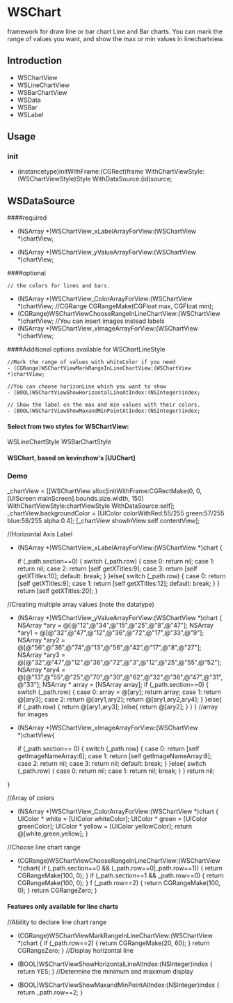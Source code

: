 # WSChart
framework for draw line or bar chart
Line and Bar charts. You can mark the range of values you want, and show the max or min values in linechartview.

## Introduction
  
 * WSChartView
 * WSLineChartView
 * WSBarChartView
 * WSData
 * WSBar
 * WSLabel
 
## Usage

### init

  - (instancetype)initWithFrame:(CGRect)frame WithChartViewStyle:(WSChartViewStyle)Style WithDataSource:(id<WSDataSource>)source;

## WSDataSource
####required

  - (NSArray *)WSChartView_xLabelArrayForView:(WSChartView *)chartView;

  - (NSArray *)WSChartView_yValueArrayForView:(WSChartView *)chartView;

####optional

    // the colors for lines and bars.
  - (NSArray *)WSChartView_ColorArrayForView:(WSChartView *)chartView;
    //CGRange CGRangeMake(CGFloat max, CGFloat min);
  - (CGRange)WSChartViewChooseRangeInLineChartView:(WSChartView *)chartView;
    //You can insert images instead labels
  - (NSArray *)WSChartView_xImageArrayForView:(WSChartView *)chartView;

####Additional options available for WSChartLineStyle

    //Mark the range of values with whiteColor if you need
    - (CGRange)WSChartViewMarkRangeInLineChartView:(WSChartView *)chartView;

    //You can choose horizonLine which you want to show
    - (BOOL)WSChartViewShowHorizontalLineAtIndex:(NSInteger)index;

    // Show the label on the max and min values with their colors.
    - (BOOL)WSChartViewShowMaxandMinPointAtIndex:(NSInteger)index;

#### Select from two styles for WSChartView:

WSLineChartStyle
WSBarChartStyle


#### WSChart, based on kevinzhow's [UUChart]


### Demo

   _chartView = [[WSChartView alloc]initWithFrame:CGRectMake(0, 0, [UIScreen mainScreen].bounds.size.width, 150) WithChartViewStyle:chartViewStyle WithDataSource:self];
   _chartView.backgroundColor = [UIColor colorWithRed:55/255 green:57/255 blue:58/255 alpha:0.4];
   [_chartView showInView:self.contentView];

//Horizontal Axis Label

- (NSArray *)WSChartView_xLabelArrayForView:(WSChartView *)chart
{
 
    if (_path.section==0) {
    switch (_path.row) {
    case 0:
    return nil;
    case 1:
    return nil;
    case 2:
    return [self getXTitles:9];
    case 3:
    return [self getXTitles:10];
    default:
    break;
        }
    }else{
    switch (_path.row) {
    case 0:
    return [self getXTitles:9];
    case 1:
    return [self getXTitles:12];
    default:
    break;
        }
    }
    return [self getXTitles:20];
}
	
//Creating multiple array values (note the datatype)

- (NSArray *)WSChartView_yValueArrayForView:(WSChartView *)chart
{
    NSArray *ary = @[@"12",@"34",@"15",@"25",@"8",@"47"];
    NSArray *ary1 = @[@"32",@"47",@"12",@"36",@"72",@"17",@"33",@"9"];
    NSArray *ary2 = @[@"56",@"36",@"74",@"13",@"56",@"42",@"17",@"8",@"27"];
    NSArray *ary3 = @[@"32",@"47",@"12",@"36",@"72",@"3",@"12",@"25",@"55",@"52"];
    NSArray *ary4 = @[@"13",@"55",@"25",@"70",@"30",@"62",@"32",@"36",@"47",@"31",@"33"];
    NSArray * array = [NSArray array];
    if (_path.section==0) {
    switch (_path.row) {
    case 0:
    array = @[ary];
    return array;
    case 1:
    return @[ary3];
    case 2:
    return @[ary1,ary2];
    return @[ary1,ary2,ary4];
        }
    }else{
    if (_path.row) {
    return @[ary1,ary3];
    }else{
    return @[ary2];
        }
    }
}
//array for images
- (NSArray *)WSChartView_xImageArrayForView:(WSChartView *)chartView{

    if (_path.section== 0) {
        switch (_path.row) {
        case 0:
        return [self getImageNameArray:6];
        case 1:
        return [self getImageNameArray:8];
        case 2:
        return nil;
        case 3:
        return nil;
        default:
        break;
        }
    }else{
        switch (_path.row) {
        case 0:
        return nil;
        case 1:
        return nil;
        break;
        }
    }
    return nil;

}


//Array of colors

- (NSArray *)WSChartView_ColorArrayForView:(WSChartView *)chart
{
    UIColor * white = [UIColor whiteColor];
    UIColor * green = [UIColor greenColor];
    UIColor * yellow = [UIColor yellowColor];
    return @[white,green,yellow];
}

//Choose line chart range

- (CGRange)WSChartViewChooseRangeInLineChartView:(WSChartView *)chart{
    if (_path.section==0 && (_path.row==0|_path.row==1)) {
    return CGRangeMake(100, 0);
}
    if (_path.section==1 && _path.row==0) {
    return CGRangeMake(100, 0);
}
    f (_path.row==2) {
    return CGRangeMake(100, 0);
}
    return CGRangeZero;
}

#### Features only available for line charts

   //Ability to declare line chart range

- (CGRange)WSChartViewMarkRangeInLineChartView:(WSChartView *)chart
{
    if (_path.row==2) {
    return CGRangeMake(20, 60);
}
    return CGRangeZero;
}
  //Display horizontal line

- (BOOL)WSChartViewShowHorizontalLineAtIndex:(NSInteger)index
{
    return YES;
}
  //Determine the minimum and maximum display
- (BOOL)WSChartViewShowMaxandMinPointAtIndex:(NSInteger)index
{
    return _path.row==2;
}
